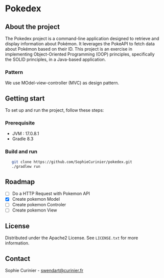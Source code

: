 # Pokedex

## About the project
The Pokedex project is a command-line application designed to retrieve and display information about Pokémon. It leverages the PokeAPI to fetch data about Pokémon based on their ID. This project is an exercise in implementing Object-Oriented Programming (OOP) principles, specifically the SOLID principles, in a Java-based application.

### Pattern
We use MOdel-view-controller (MVC) as design pattern.

## Getting start
To set up and run the project, follow these steps:
### Prerequisite
- JVM : 17.0.8.1
- Gradle 8.3

### Build and run
```sh
   git clone https://github.com/SophieCurinier/pokedex.git
   ./gradlew run
   ```

## Roadmap
- [ ] Do a HTTP Request with Pokemon API
- [X] Create pokemon Model
- [ ] Create pokemon Controler
- [ ] Create pokemon View

## License

Distributed under the Apache2 License. See `LICENSE.txt` for more information.

## Contact

Sophie Curinier - swendart@curinier.fr